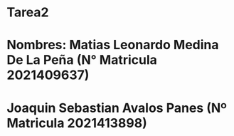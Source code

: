# Tarea2

# Nombres: Matias Leonardo Medina De La Peña (N° Matricula 2021409637) 
#          Joaquin Sebastian Avalos Panes (Nº Matricula 2021413898)
